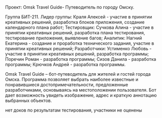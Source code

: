 Проект: Omsk Travel Guide- Путеводитель по городу Омску.


Группа БИТ-211.
Лидер группы: Краля Алексей - участие в принятии креативных решений, разработка блоков приложения, создание календарного плана работ;
Тестировщик: Сучкова Алина - участие в принятии креативных решений, разработка плана тестирования, тестирование приложения, выявление багов;
Аналитик: Нагний Екатерина - создание и проработка технического задания, участие в принятии креативных решений;
Разработчики: Устименко Любовь - участие в принятии креативных решений, разработка программы;
              Поречин Роман - разработка программы;
              Сизов Данила - разработка программы;
              Крючков Андрей - разработка программы.


Omsk Travel Guide – бот-путеводитель для жителей и гостей города Омска. Программа позволяет выбрать наиболее известные и понравившиеся достопримечательности, предложенные разработчиками, основываясь на местоположении пользователя. Бот дает возможность увидеть изображение, адрес и краткую аннотацию выбранных объектов.

нет доков по результатам тестирования, участники не оценены
